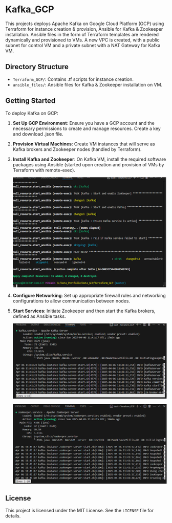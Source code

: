 # Kafka_GCP

This projects deploys Apache Kafka on Google Cloud Platform (GCP) using Terraform for instance creation & provision, Ansible for Kafka & Zookeeper installation. Ansible files in the form of Terraform templates are rendered dynamically and provisioned to VMs. A new VPC is created, with a public subnet for control VM and a private subnet with a NAT Gateway for Kafka VM.


## Directory Structure

- `Terraform_GCP/`: Contains .tf scripts for instance creation.
- `ansible_files/`: Ansible files for Kafka & Zookeeper installation on VM.



## Getting Started

To deploy Kafka on GCP:

1. **Set Up GCP Environment**: Ensure you have a GCP account and the necessary permissions to create and manage resources. Create a key and download .json file.

2. **Provision Virtual Machines**: Create VM instances that will serve as Kafka brokers and Zookeeper nodes (handled by Terraform).

3. **Install Kafka and Zookeeper**: On Kafka VM, install the required software packages using Ansible (started upon creation and provision of VMs by Terraform with remote-exec). 

   ![Kafka Setup](./pngs/setup.png)

5. **Configure Networking**: Set up appropriate firewall rules and networking configurations to allow communication between nodes.

6. **Start Services**: Initiate Zookeeper and then start the Kafka brokers, defined as Ansible tasks.

   ![Kafka](./pngs/kafka.png)

   ![Zookeeper](./pngs/zookeeper.png)



## License

This project is licensed under the MIT License. See the `LICENSE` file for details.
